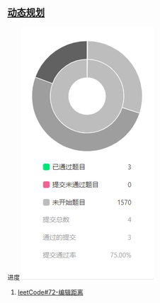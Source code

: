 ## [动态规划](./week2-dp)
 进度 ![](./progress.png)

1. [leetCode#72-编辑距离](https://github.com/xianweics/algorithm-learning/blob/master/liyanbin/week2-dp/leetCode72-%E7%BC%96%E8%BE%91%E8%B7%9D%E7%A6%BB/%E7%BC%96%E8%BE%91%E8%B7%9D%E7%A6%BB.md)